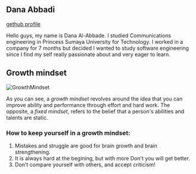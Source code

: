 ## Dana Abbadi
[gethub profile](https://github.com/DanaAbbadi)

Hello guys, my name is Dana Al-Abbade. I studied Communications engineering in Princess Sumaya University for Technology. I worked in a company for 7 months but decided I wanted to study software engineering since I find my self really passionate about and very eager to learn.  
## Growth mindset
![GrowthMindset](https://miro.medium.com/max/1400/1*TtlqcGNhwGaF0mOfsQJrOg.jpeg)

As you can see, a *growth mindset* revolves around the idea that you can improve ability and performance through effort and hard work. The opposite, a *fixed mindset*, refers to the belief that a person's abilities and talents are static. 

### How to keep yourself in a growth mindset: 
1. Mistakes and struggle are good for brain growth and brain strengthening.
2. It is always hard at the begining, but with more Don't  you will get better.
3. Don't compare yourself with others, and accept criticism!  
